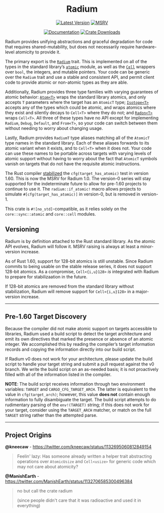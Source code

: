 <div style="text-align: center;" align="center">

# Radium

[![Latest Version][version_img]][crate_link]
[![MSRV][msrv_img]][crate_link]

[![Documentation][docs_img]][docs_link]
[![Crate Downloads][downloads_img]][crate_link]

</div>

Radium provides unifying abstractions and graceful degradation for code that
requires shared-mutability, but does not necessarily require hardware-level
atomicity to provide it.

The primary export is the [`Radium`] trait. This is implemented on all of the
types in the standard library’s [`atomic`] module, as well as the [`Cell`]
wrappers over `bool`, the integers, and mutable pointers. Your code can be
generic over the `Radium` trait and use a stable and consistent API, and permit
client code to provide atomic or non-atomic types as they are able.

Additionally, Radium provides three type families with varying guarantees of
atomic behavior: [`Atom<T>`] wraps the standard library atomics, and only
accepts `T` parameters where the target has an `AtomicT` type; [`Isotope<T>`]
accepts any of the types which could be atomic, and wraps atomics where they
exist and silently decays to `Cell<T>` where they do not; and [`Radon<T>`] wraps
`Cell<T>`. All three of these types have no API except for implementing
`Radium`, `Debug`, `Default`, and `From<T>`, so your code can switch between
them without needing to worry about changing usage.

Lastly, Radium provides `RadiumT` type aliases matching all of the `AtomicT`
type names in the standard library. Each of these aliases forwards to its atomic
variant when it exists, and to `Cell<T>` when it does not. Your code can use
these names to be portable across targets with varying levels of atomic support
without having to worry about the fact that `AtomicT` symbols vanish on targets
that do not have the requisite atomic instructions.

The Rust compiler [stabilized] the `cfg(target_has_atomic)` test in version
1.60. This is now the MSRV for Radium 1.0. The version-0 series will stay
supported for the indeterminate future to allow for pre-1.60 projects to
continue to use it. The `radium::if_atomic!` macro allows projects to simulate
`#[cfg(target_has_atomic)]` in version-0, but is removed in version-1.

This crate is `#![no_std]`-compatible, as it relies solely on the
`core::sync::atomic` and `core::cell` modules.

## Versioning

Radium is by definition attached to the Rust standard library. As the atomic API
evolves, Radium will follow it. MSRV raising is always at least a minor-version
increase.

As of Rust 1.60, support for 128-bit atomics is still unstable. Since Radium
commits to being usable on the stable release series, it does not support
128-bit atomics. As a compromise, `Cell<{i,u}128>` *is* integrated with Radium
to prepare for stabilizaation in the future.

If 128-bit atomics are removed from the standard library without stabilization,
Radium will remove support for `Cell<{i,u}128>` in a major-version increase.

----

## Pre-1.60 Target Discovery

Because the compiler did not make atomic support on targets accessible to
libraries, Radium used a build script to detect the target architecture and emit
its own directives that marked the presence or absence of an atomic integer. We
accomplished this by reading the compiler’s target information records and
copying the information directly into our build script.

If Radium v0 does not work for your architecture, please update the build script
to handle your target string and submit a pull request against the v0 branch.
We write the build script on an as-needed basis; it is not proactively filled
with all of the information listed in the compiler.

**NOTE**: The build script receives information through two environment
variables: `TARGET` and `CARGO_CFG_TARGET_ARCH`. The latter is equivalent to the
value in `cfg(target_arch)`; however, this value **does not** contain enough
information to fully disambiguate the target. The build script attempts to do
rudimentary parsing of the `env!(TARGET)` string; if this does not work for
your target, consider using the `TARGET_ARCH` matcher, or match on the full
`TARGET` string rather than the attempted parse.

----

## Project Origins

**@kneecaw** - <https://twitter.com/kneecaw/status/1132695060812849154>
> Feelin' lazy: Has someone already written a helper trait abstracting
> operations over `AtomicUsize` and `Cell<usize>` for generic code which may not
> care about atomicity?

**@ManishEarth** - <https://twitter.com/ManishEarth/status/1132706585300496384>
> no but call the crate radium
>
> (since people didn't care that it was radioactive and used it in everything)

<!-- Badges -->
[crate_link]: https://crates.io/crates/raidum "Crates.io package"
[docs_img]: https://img.shields.io/docsrs/radium/latest.svg?style=for-the-badge "Radium documentation badge"
[docs_link]: https://docs.rs/radium "Radium documentation"
[downloads_img]: https://img.shields.io/crates/dv/radium.svg?style=for-the-badge "Crate downloads"
[msrv_img]: https://img.shields.io/badge/MSRV-1.60-f46623?style=for-the-badge&logo=rust "Minimum Supported Rust Version: 1.60"
[version_img]: https://img.shields.io/crates/v/radium?color=f46623&style=for-the-badge "Radium version badge"

<!-- Documentation -->
[`Atom<T>`]: https://docs.rs/radium/latest/radium/types/struct.Atom.html
[`Cell`]: https://doc.rust-lang.org/core/cell/struct.Cell.html
[`Isotope<T>`]: https://docs.rs/radium/latest/radium/types/struct.Isotope.html
[`Radium`]: https://docs.rs/radium/latest/radium/trait.Radium.html
[`Radon<T>`]: https://docs.rs/radium/latest/radium/types/struct.Radon.html
[`atomic`]: https://doc.rust-lang.org/core/sync/atomic

<!-- External links -->
[stabilized]: https://github.com/rust-lang/rust/blob/master/RELEASES.md#version-1600-2022-04-07
